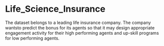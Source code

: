 # Life_Science_Insurance
The dataset belongs to a leading life insurance company. The company wantsto predict the bonus for  its agents so that it may design appropriate engagement activity for their high performing agents and up-skill programs for low performing agents.
